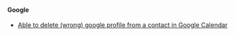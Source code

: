 


#### Google
- [Able to delete (wrong) google profile from a contact in Google Calendar](https://issuetracker.google.com/issues/133170973)